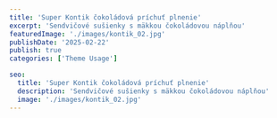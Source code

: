 ```yaml
---
title: 'Super Kontik čokoládová príchuť plnenie'
excerpt: 'Sendvičové sušienky s mäkkou čokoládovou náplňou'
featuredImage: './images/kontik_02.jpg'
publishDate: '2025-02-22'
publish: true
categories: ['Theme Usage']

seo:
  title: 'Super Kontik čokoládová príchuť plnenie'
  description: 'Sendvičové sušienky s mäkkou čokoládovou náplňou'
  image: './images/kontik_02.jpg'
---
```

